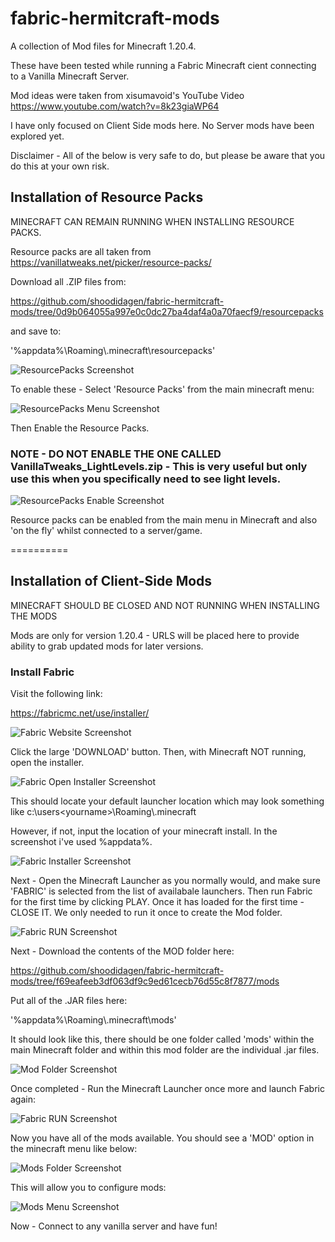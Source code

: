 # fabric-hermitcraft-mods
A collection of Mod files for Minecraft 1.20.4.

These have been tested while running a Fabric Minecraft cient connecting to a Vanilla Minecraft Server.

Mod ideas were taken from xisumavoid's YouTube Video
 https://www.youtube.com/watch?v=8k23giaWP64


I have only focused on Client Side mods here. No Server mods have been explored yet.


Disclaimer - All of the below is very safe to do, but please be aware that you do this at your own risk.

## Installation of Resource Packs

MINECRAFT CAN REMAIN RUNNING WHEN INSTALLING RESOURCE PACKS.

Resource packs are all taken from https://vanillatweaks.net/picker/resource-packs/

Download all .ZIP files from:

https://github.com/shoodidagen/fabric-hermitcraft-mods/tree/0d9b064055a997e0c0dc27ba4daf4a0a70faecf9/resourcepacks 

and save to:

'%appdata%\Roaming\\.minecraft\resourcepacks'

![ResourcePacks Screenshot](https://github.com/shoodidagen/fabric-hermitcraft-mods/blob/a2276febe10d672135db371769c757fd4157f3d3/screenshots/resourcepacks-screenshot.png)

To enable these - Select 'Resource Packs' from the main minecraft menu:

![ResourcePacks Menu Screenshot](https://github.com/shoodidagen/fabric-hermitcraft-mods/blob/9afe5552b5a4988a482e531f1957572366de9f37/screenshots/ResourePacksMainMenu.png)

Then Enable the Resource Packs.
### NOTE - DO NOT ENABLE THE ONE CALLED VanillaTweaks_LightLevels.zip - This is very useful but only use this when you specifically need to see light levels.

![ResourcePacks Enable Screenshot](https://github.com/shoodidagen/fabric-hermitcraft-mods/blob/b498a52394ba15be45584c47b321a64ef2f84649/screenshots/ResourcePacksThing.png)

Resource packs can be enabled from the main menu in Minecraft and also 'on the fly' whilst connected to a server/game.

==========

## Installation of Client-Side Mods

MINECRAFT SHOULD BE CLOSED AND NOT RUNNING WHEN INSTALLING THE MODS

Mods are only for version 1.20.4 - URLS will be placed here to provide ability to grab updated mods for later versions.

### Install Fabric

Visit the following link:

https://fabricmc.net/use/installer/

![Fabric Website Screenshot](https://github.com/shoodidagen/fabric-hermitcraft-mods/blob/b4c76342f8bfaeaef58be71c8ab6c48939f3fe75/screenshots/Fabric-Website.png)

Click the large 'DOWNLOAD' button. Then, with Minecraft NOT running, open the installer.

![Fabric Open Installer Screenshot](https://github.com/shoodidagen/fabric-hermitcraft-mods/blob/69fd2b14008438632c4c527e6c640773b614ad54/screenshots/OpenFabricInstaller.png)

This should locate your default launcher location which may look something like c:\users\<yourname>\Roaming\\.minecraft

However, if not, input the location of your minecraft install. In the screenshot i've used %appdata%.

![Fabric Installer Screenshot](https://github.com/shoodidagen/fabric-hermitcraft-mods/blob/918df9406ee6219335fd8ec3cc1ec115bb251a14/screenshots/FabricInstaller.png)

Next - Open the Minecraft Launcher as you normally would, and make sure 'FABRIC' is selected from the list of availabale launchers. Then run Fabric for the first time by clicking PLAY. Once it has loaded for the first time - CLOSE IT. We only needed to run it once to create the Mod folder.

![Fabric RUN Screenshot](https://github.com/shoodidagen/fabric-hermitcraft-mods/blob/d484ce4052668cdff702afbb1a86a26af8350db8/screenshots/Launch-Fabric.png)

Next - Download the contents of the MOD folder here:

https://github.com/shoodidagen/fabric-hermitcraft-mods/tree/f69eafeeb3df063df9c9ed61cecb76d55c8f7877/mods

Put all of the .JAR files here:

'%appdata%\Roaming\\.minecraft\mods'

It should look like this, there should be one folder called 'mods' within the main Minecraft folder and within this mod folder are the individual .jar files.

![Mod Folder Screenshot](https://github.com/shoodidagen/fabric-hermitcraft-mods/blob/dec1b91a2656023b90a594fa1de33a7bb2569e8b/screenshots/mods%20folder.png)

Once completed - Run the Minecraft Launcher once more and launch Fabric again:


![Fabric RUN Screenshot](https://github.com/shoodidagen/fabric-hermitcraft-mods/blob/d484ce4052668cdff702afbb1a86a26af8350db8/screenshots/Launch-Fabric.png)

Now you have all of the mods available. You should see a 'MOD' option in the minecraft menu like below:

![Mods Folder Screenshot](https://github.com/shoodidagen/fabric-hermitcraft-mods/blob/4c8afc1392bbe9f89e3b2f5fbfbe8610ca431de8/screenshots/ModsOption.png)

This will allow you to configure mods:

![Mods Menu Screenshot](https://github.com/shoodidagen/fabric-hermitcraft-mods/blob/319f805add84ad0dbf74841156ecc829f152e977/screenshots/Mods%20Menu.png)

Now - Connect to any vanilla server and have fun!
